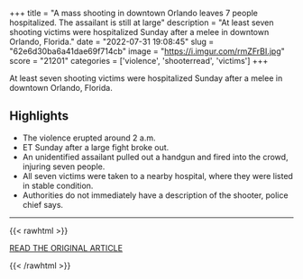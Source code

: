 +++
title = "A mass shooting in downtown Orlando leaves 7 people hospitalized. The assailant is still at large"
description = "At least seven shooting victims were hospitalized Sunday after a melee in downtown Orlando, Florida."
date = "2022-07-31 19:08:45"
slug = "62e6d30ba6a41dae69f714cb"
image = "https://i.imgur.com/rmZFrBI.jpg"
score = "21201"
categories = ['violence', 'shooterread', 'victims']
+++

At least seven shooting victims were hospitalized Sunday after a melee in downtown Orlando, Florida.

## Highlights

- The violence erupted around 2 a.m.
- ET Sunday after a large fight broke out.
- An unidentified assailant pulled out a handgun and fired into the crowd, injuring seven people.
- All seven victims were taken to a nearby hospital, where they were listed in stable condition.
- Authorities do not immediately have a description of the shooter, police chief says.

---

{{< rawhtml >}}
  <p class="article-category">
    <a target="_blank" href="https://www.cnn.com/2022/07/31/us/orlando-downtown-mass-shooting/index.html">READ THE ORIGINAL ARTICLE</a>
  </p>
{{< /rawhtml >}}
